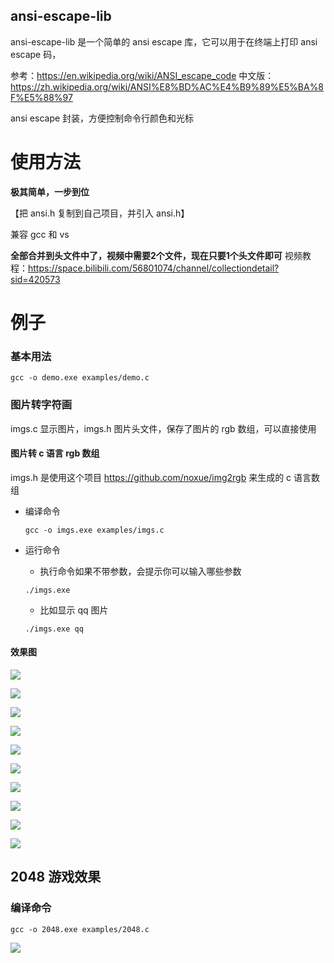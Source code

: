 ## ansi-escape-lib

ansi-escape-lib 是一个简单的 ansi escape 库，它可以用于在终端上打印 ansi escape 码，

参考：<https://en.wikipedia.org/wiki/ANSI_escape_code>
中文版：https://zh.wikipedia.org/wiki/ANSI%E8%BD%AC%E4%B9%89%E5%BA%8F%E5%88%97

ansi escape 封装，方便控制命令行颜色和光标

# 使用方法

**极其简单，一步到位**

【把 ansi.h 复制到自己项目，并引入 ansi.h】

兼容 gcc 和 vs

**全部合并到头文件中了，视频中需要2个文件，现在只要1个头文件即可**
视频教程：<https://space.bilibili.com/56801074/channel/collectiondetail?sid=420573>

# 例子

### 基本用法

```
gcc -o demo.exe examples/demo.c
```

### 图片转字符画

imgs.c 显示图片，imgs.h 图片头文件，保存了图片的 rgb 数组，可以直接使用

#### 图片转 c 语言 rgb 数组

imgs.h 是使用这个项目 <https://github.com/noxue/img2rgb> 来生成的 c 语言数组

- 编译命令

  ```
  gcc -o imgs.exe examples/imgs.c
  ```

- 运行命令

  - 执行命令如果不带参数，会提示你可以输入哪些参数

  ```
  ./imgs.exe
  ```

  - 比如显示 qq 图片

  ```
  ./imgs.exe qq
  ```

#### 效果图

![](imgs/1.png)

![](imgs/2.png)

![](imgs/3.png)

![](imgs/4.png)

![](imgs/5.png)

![](imgs/6.png)

![](imgs/7.png)

![](imgs/8.png)

![](imgs/9.png)

![](imgs/10.png)

## 2048 游戏效果

### 编译命令

```
gcc -o 2048.exe examples/2048.c
```

![](imgs/2048.png)
